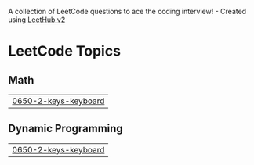 A collection of LeetCode questions to ace the coding interview! - Created using [LeetHub v2](https://github.com/arunbhardwaj/LeetHub-2.0)
<!---LeetCode Topics Start-->
# LeetCode Topics
## Math
|  |
| ------- |
| [0650-2-keys-keyboard](https://github.com/sanskar6525/Leetcode-Practice-Solutions/tree/master/0650-2-keys-keyboard) |
## Dynamic Programming
|  |
| ------- |
| [0650-2-keys-keyboard](https://github.com/sanskar6525/Leetcode-Practice-Solutions/tree/master/0650-2-keys-keyboard) |
<!---LeetCode Topics End-->